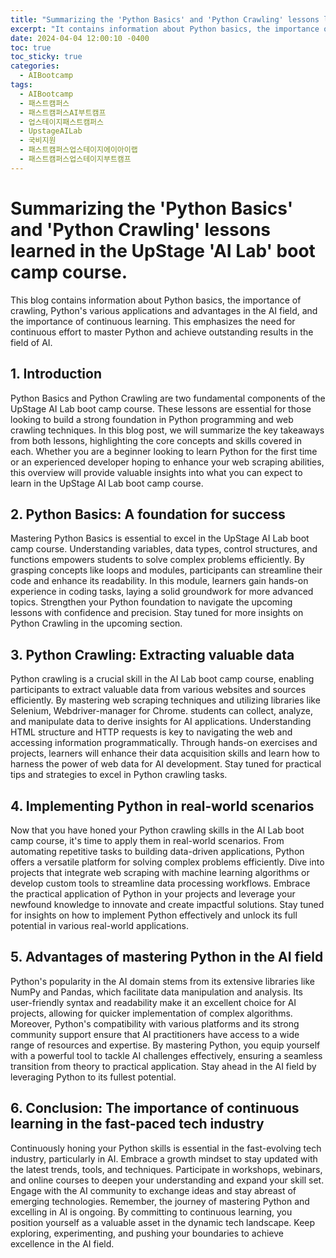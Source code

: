 ```yaml
---
title: "Summarizing the 'Python Basics' and 'Python Crawling' lessons learned in the UpStage 'AI Lab' boot camp course."
excerpt: "It contains information about Python basics, the importance of crawling, Python's various applications and advantages in the AI field, and the importance of continuous learning. This emphasizes the need for continuous effort to master Python and achieve outstanding results in the field of AI."
date: 2024-04-04 12:00:10 -0400
toc: true
toc_sticky: true
categories:
  - AIBootcamp
tags:
  - AIBootcamp 
  - 패스트캠퍼스 
  - 패스트캠퍼스AI부트캠프 
  - 업스테이지패스트캠퍼스 
  - UpstageAILab 
  - 국비지원 
  - 패스트캠퍼스업스테이지에이아이랩 
  - 패스트캠퍼스업스테이지부트캠프
---
```


# Summarizing the 'Python Basics' and 'Python Crawling' lessons learned in the UpStage 'AI Lab' boot camp course.

This blog contains information about Python basics, the importance of crawling, Python's various applications and advantages in the AI field, and the importance of continuous learning. This emphasizes the need for continuous effort to master Python and achieve outstanding results in the field of AI.

## 1. Introduction
Python Basics and Python Crawling are two fundamental components of the UpStage AI Lab boot camp course. These lessons are essential for those looking to build a strong foundation in Python programming and web crawling techniques. In this blog post, we will summarize the key takeaways from both lessons, highlighting the core concepts and skills covered in each. Whether you are a beginner looking to learn Python for the first time or an experienced developer hoping to enhance your web scraping abilities, this overview will provide valuable insights into what you can expect to learn in the UpStage AI Lab boot camp course.



## 2. Python Basics: A foundation for success
Mastering Python Basics is essential to excel in the UpStage AI Lab boot camp course. Understanding variables, data types, control structures, and functions empowers students to solve complex problems efficiently. By grasping concepts like loops and modules, participants can streamline their code and enhance its readability. In this module, learners gain hands-on experience in coding tasks, laying a solid groundwork for more advanced topics. Strengthen your Python foundation to navigate the upcoming lessons with confidence and precision. Stay tuned for more insights on Python Crawling in the upcoming section.



## 3. Python Crawling: Extracting valuable data
Python crawling is a crucial skill in the AI Lab boot camp course, enabling participants to extract valuable data from various websites and sources efficiently. By mastering web scraping techniques and utilizing libraries like Selenium, Webdriver-manager for Chrome. students can collect, analyze, and manipulate data to derive insights for AI applications. Understanding HTML structure and HTTP requests is key to navigating the web and accessing information programmatically. Through hands-on exercises and projects, learners will enhance their data acquisition skills and learn how to harness the power of web data for AI development. Stay tuned for practical tips and strategies to excel in Python crawling tasks.



## 4. Implementing Python in real-world scenarios
Now that you have honed your Python crawling skills in the AI Lab boot camp course, it's time to apply them in real-world scenarios. From automating repetitive tasks to building data-driven applications, Python offers a versatile platform for solving complex problems efficiently. Dive into projects that integrate web scraping with machine learning algorithms or develop custom tools to streamline data processing workflows. Embrace the practical application of Python in your projects and leverage your newfound knowledge to innovate and create impactful solutions. Stay tuned for insights on how to implement Python effectively and unlock its full potential in various real-world applications.



## 5. Advantages of mastering Python in the AI field
Python's popularity in the AI domain stems from its extensive libraries like NumPy and Pandas, which facilitate data manipulation and analysis. Its user-friendly syntax and readability make it an excellent choice for AI projects, allowing for quicker implementation of complex algorithms. Moreover, Python's compatibility with various platforms and its strong community support ensure that AI practitioners have access to a wide range of resources and expertise. By mastering Python, you equip yourself with a powerful tool to tackle AI challenges effectively, ensuring a seamless transition from theory to practical application. Stay ahead in the AI field by leveraging Python to its fullest potential.



## 6. Conclusion: The importance of continuous learning in the fast-paced tech industry
Continuously honing your Python skills is essential in the fast-evolving tech industry, particularly in AI. Embrace a growth mindset to stay updated with the latest trends, tools, and techniques. Participate in workshops, webinars, and online courses to deepen your understanding and expand your skill set. Engage with the AI community to exchange ideas and stay abreast of emerging technologies. Remember, the journey of mastering Python and excelling in AI is ongoing. By committing to continuous learning, you position yourself as a valuable asset in the dynamic tech landscape. Keep exploring, experimenting, and pushing your boundaries to achieve excellence in the AI field.